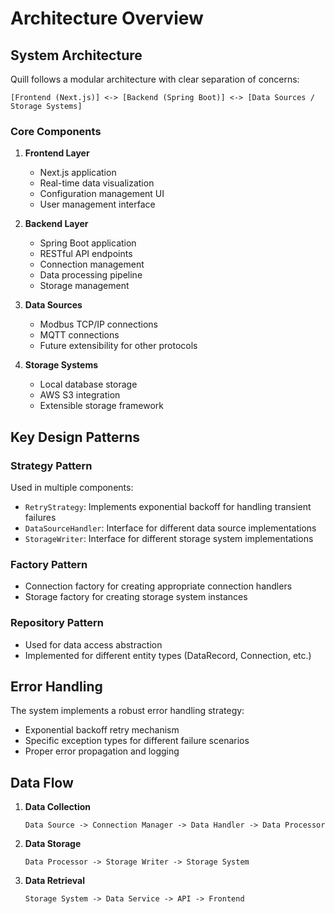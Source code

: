 # Architecture Overview

## System Architecture

Quill follows a modular architecture with clear separation of concerns:

```
[Frontend (Next.js)] <-> [Backend (Spring Boot)] <-> [Data Sources / Storage Systems]
```

### Core Components

1. **Frontend Layer**
   - Next.js application
   - Real-time data visualization
   - Configuration management UI
   - User management interface

2. **Backend Layer**
   - Spring Boot application
   - RESTful API endpoints
   - Connection management
   - Data processing pipeline
   - Storage management

3. **Data Sources**
   - Modbus TCP/IP connections
   - MQTT connections
   - Future extensibility for other protocols

4. **Storage Systems**
   - Local database storage
   - AWS S3 integration
   - Extensible storage framework

## Key Design Patterns

### Strategy Pattern
Used in multiple components:
- `RetryStrategy`: Implements exponential backoff for handling transient failures
- `DataSourceHandler`: Interface for different data source implementations
- `StorageWriter`: Interface for different storage system implementations

### Factory Pattern
- Connection factory for creating appropriate connection handlers
- Storage factory for creating storage system instances

### Repository Pattern
- Used for data access abstraction
- Implemented for different entity types (DataRecord, Connection, etc.)

## Error Handling

The system implements a robust error handling strategy:
- Exponential backoff retry mechanism
- Specific exception types for different failure scenarios
- Proper error propagation and logging

## Data Flow

1. **Data Collection**
   ```
   Data Source -> Connection Manager -> Data Handler -> Data Processor
   ```

2. **Data Storage**
   ```
   Data Processor -> Storage Writer -> Storage System
   ```

3. **Data Retrieval**
   ```
   Storage System -> Data Service -> API -> Frontend
   ```
